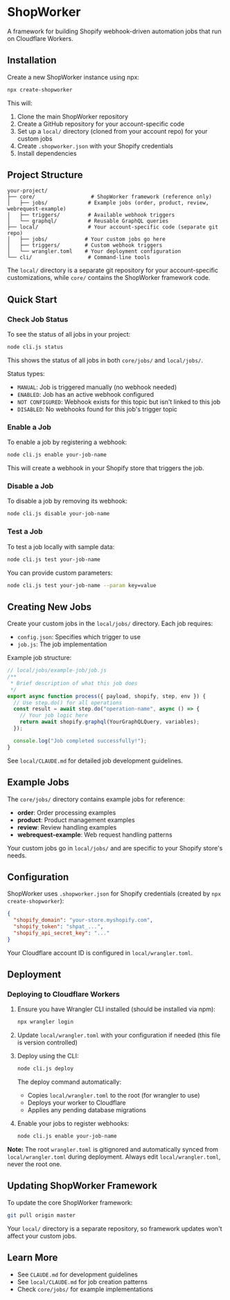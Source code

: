 # ShopWorker

A framework for building Shopify webhook-driven automation jobs that run on Cloudflare Workers.

## Installation

Create a new ShopWorker instance using npx:

```bash
npx create-shopworker
```

This will:
1. Clone the main ShopWorker repository
2. Create a GitHub repository for your account-specific code
3. Set up a `local/` directory (cloned from your account repo) for your custom jobs
4. Create `.shopworker.json` with your Shopify credentials
5. Install dependencies

## Project Structure

```
your-project/
├── core/                  # ShopWorker framework (reference only)
│   ├── jobs/             # Example jobs (order, product, review, webrequest-example)
│   ├── triggers/         # Available webhook triggers
│   └── graphql/          # Reusable GraphQL queries
├── local/                # Your account-specific code (separate git repo)
│   ├── jobs/            # Your custom jobs go here
│   ├── triggers/        # Custom webhook triggers
│   └── wrangler.toml    # Your deployment configuration
└── cli/                  # Command-line tools
```

The `local/` directory is a separate git repository for your account-specific customizations, while `core/` contains the ShopWorker framework code.

## Quick Start

### Check Job Status

To see the status of all jobs in your project:

```bash
node cli.js status
```

This shows the status of all jobs in both `core/jobs/` and `local/jobs/`.

Status types:
- `MANUAL`: Job is triggered manually (no webhook needed)
- `ENABLED`: Job has an active webhook configured
- `NOT CONFIGURED`: Webhook exists for this topic but isn't linked to this job
- `DISABLED`: No webhooks found for this job's trigger topic

### Enable a Job

To enable a job by registering a webhook:

```bash
node cli.js enable your-job-name
```

This will create a webhook in your Shopify store that triggers the job.

### Disable a Job

To disable a job by removing its webhook:

```bash
node cli.js disable your-job-name
```

### Test a Job

To test a job locally with sample data:

```bash
node cli.js test your-job-name
```

You can provide custom parameters:

```bash
node cli.js test your-job-name --param key=value
```

## Creating New Jobs

Create your custom jobs in the `local/jobs/` directory. Each job requires:
- `config.json`: Specifies which trigger to use
- `job.js`: The job implementation

Example job structure:
```javascript
// local/jobs/example-job/job.js
/**
 * Brief description of what this job does
 */
export async function process({ payload, shopify, step, env }) {
  // Use step.do() for all operations
  const result = await step.do("operation-name", async () => {
    // Your job logic here
    return await shopify.graphql(YourGraphQLQuery, variables);
  });

  console.log("Job completed successfully!");
}
```

See `local/CLAUDE.md` for detailed job development guidelines.

## Example Jobs

The `core/jobs/` directory contains example jobs for reference:

- **order**: Order processing examples
- **product**: Product management examples
- **review**: Review handling examples
- **webrequest-example**: Web request handling patterns

Your custom jobs go in `local/jobs/` and are specific to your Shopify store's needs.

## Configuration

ShopWorker uses `.shopworker.json` for Shopify credentials (created by `npx create-shopworker`):

```json
{
  "shopify_domain": "your-store.myshopify.com",
  "shopify_token": "shpat_...",
  "shopify_api_secret_key": "..."
}
```

Your Cloudflare account ID is configured in `local/wrangler.toml`.

## Deployment

### Deploying to Cloudflare Workers

1. Ensure you have Wrangler CLI installed (should be installed via npm):
   ```bash
   npx wrangler login
   ```

2. Update `local/wrangler.toml` with your configuration if needed (this file is version controlled)

3. Deploy using the CLI:
   ```bash
   node cli.js deploy
   ```

   The deploy command automatically:
   - Copies `local/wrangler.toml` to the root (for wrangler to use)
   - Deploys your worker to Cloudflare
   - Applies any pending database migrations

4. Enable your jobs to register webhooks:
   ```bash
   node cli.js enable your-job-name
   ```

**Note:** The root `wrangler.toml` is gitignored and automatically synced from `local/wrangler.toml` during deployment. Always edit `local/wrangler.toml`, never the root one.

## Updating ShopWorker Framework

To update the core ShopWorker framework:

```bash
git pull origin master
```

Your `local/` directory is a separate repository, so framework updates won't affect your custom jobs.

## Learn More

- See `CLAUDE.md` for development guidelines
- See `local/CLAUDE.md` for job creation patterns
- Check `core/jobs/` for example implementations
